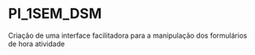 # PI_1SEM_DSM
Criação de uma interface facilitadora para a manipulação dos formulários de hora atividade
